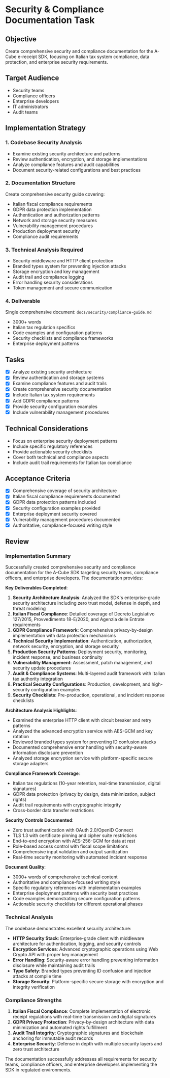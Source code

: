 # Security & Compliance Documentation Task

## Objective
Create comprehensive security and compliance documentation for the A-Cube e-receipt SDK, focusing on Italian tax system compliance, data protection, and enterprise security requirements.

## Target Audience
- Security teams
- Compliance officers  
- Enterprise developers
- IT administrators
- Audit teams

## Implementation Strategy

### 1. Codebase Security Analysis
- Examine existing security architecture and patterns
- Review authentication, encryption, and storage implementations
- Analyze compliance features and audit capabilities
- Document security-related configurations and best practices

### 2. Documentation Structure
Create comprehensive security guide covering:
- Italian fiscal compliance requirements
- GDPR data protection implementation
- Authentication and authorization patterns
- Network and storage security measures
- Vulnerability management procedures
- Production deployment security
- Compliance audit requirements

### 3. Technical Analysis Required
- Security middleware and HTTP client protection
- Branded types system for preventing injection attacks  
- Storage encryption and key management
- Audit trail and compliance logging
- Error handling security considerations
- Token management and secure communication

### 4. Deliverable
Single comprehensive document: `docs/security/compliance-guide.md`
- 3000+ words
- Italian tax regulation specifics
- Code examples and configuration patterns
- Security checklists and compliance frameworks
- Enterprise deployment patterns

## Tasks
- [x] Analyze existing security architecture
- [x] Review authentication and storage systems
- [x] Examine compliance features and audit trails
- [x] Create comprehensive security documentation
- [x] Include Italian tax system requirements
- [x] Add GDPR compliance patterns
- [x] Provide security configuration examples
- [x] Include vulnerability management procedures

## Technical Considerations
- Focus on enterprise security deployment patterns
- Include specific regulatory references
- Provide actionable security checklists
- Cover both technical and compliance aspects
- Include audit trail requirements for Italian tax compliance

## Acceptance Criteria
- [x] Comprehensive coverage of security architecture
- [x] Italian fiscal compliance requirements documented
- [x] GDPR data protection patterns included
- [x] Security configuration examples provided
- [x] Enterprise deployment security covered
- [x] Vulnerability management procedures documented
- [x] Authoritative, compliance-focused writing style

## Review

### Implementation Summary

Successfully created comprehensive security and compliance documentation for the A-Cube SDK targeting security teams, compliance officers, and enterprise developers. The documentation provides:

**Key Deliverables Completed**:
1. **Security Architecture Analysis**: Analyzed the SDK's enterprise-grade security architecture including zero trust model, defense in depth, and threat modeling
2. **Italian Fiscal Compliance**: Detailed coverage of Decreto Legislativo 127/2015, Provvedimento 18-E/2020, and Agenzia delle Entrate requirements
3. **GDPR Compliance Framework**: Comprehensive privacy-by-design implementation with data protection mechanisms
4. **Technical Security Implementation**: Authentication, authorization, network security, encryption, and storage security
5. **Production Security Patterns**: Deployment security, monitoring, incident response, and business continuity
6. **Vulnerability Management**: Assessment, patch management, and security update procedures
7. **Audit & Compliance Systems**: Multi-layered audit framework with Italian tax authority integration
8. **Practical Security Configurations**: Production, development, and high-security configuration examples
9. **Security Checklists**: Pre-production, operational, and incident response checklists

**Architecture Analysis Highlights**:
- Examined the enterprise HTTP client with circuit breaker and retry patterns
- Analyzed the advanced encryption service with AES-GCM and key rotation
- Reviewed branded types system for preventing ID confusion attacks
- Documented comprehensive error handling with security-aware information disclosure prevention
- Analyzed storage encryption service with platform-specific secure storage adapters

**Compliance Framework Coverage**:
- Italian tax regulations (10-year retention, real-time transmission, digital signatures)
- GDPR data protection (privacy by design, data minimization, subject rights)
- Audit trail requirements with cryptographic integrity
- Cross-border data transfer restrictions

**Security Controls Documented**:
- Zero trust authentication with OAuth 2.0/OpenID Connect
- TLS 1.3 with certificate pinning and cipher suite restrictions
- End-to-end encryption with AES-256-GCM for data at rest
- Role-based access control with fiscal scope limitations
- Comprehensive input validation and output sanitization
- Real-time security monitoring with automated incident response

**Document Quality**:
- 3000+ words of comprehensive technical content
- Authoritative and compliance-focused writing style
- Specific regulatory references with implementation examples
- Enterprise deployment patterns with security best practices
- Code examples demonstrating secure configuration patterns
- Actionable security checklists for different operational phases

### Technical Analysis

The codebase demonstrates excellent security architecture:
- **HTTP Security Stack**: Enterprise-grade client with middleware architecture for authentication, logging, and security controls
- **Encryption Services**: Advanced cryptographic operations using Web Crypto API with proper key management
- **Error Handling**: Security-aware error handling preventing information disclosure while maintaining audit trails
- **Type Safety**: Branded types preventing ID confusion and injection attacks at compile time
- **Storage Security**: Platform-specific secure storage with encryption and integrity verification

### Compliance Strengths

1. **Italian Fiscal Compliance**: Complete implementation of electronic receipt regulations with real-time transmission and digital signatures
2. **GDPR Privacy Protection**: Privacy-by-design architecture with data minimization and automated rights fulfillment
3. **Audit Trail Integrity**: Cryptographic signatures and blockchain anchoring for immutable audit records
4. **Enterprise Security**: Defense in depth with multiple security layers and zero trust architecture

The documentation successfully addresses all requirements for security teams, compliance officers, and enterprise developers implementing the SDK in regulated environments.